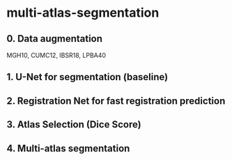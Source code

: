 # multi-atlas-segmentation

## 0. Data augmentation
MGH10, CUMC12, IBSR18, LPBA40

## 1. U-Net for segmentation (baseline)

## 2. Registration Net for fast registration prediction

## 3. Atlas Selection (Dice Score)

## 4. Multi-atlas segmentation